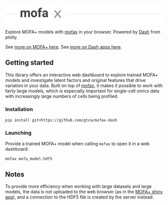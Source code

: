 ![MOFA+ in Python](img/mofax_header.png)

Explore MOFA+ models with [mofax](https://github.com/gtca/mofax) in your browser. Powered by [Dash](https://plot.ly/dash/) from plotly.

See [more on MOFA+ here](https://biofam.github.io/MOFA2/). See [more on Dash apps here](https://dash.plot.ly/).

## Getting started

This library offers an interactive web dashboard to explore trained MOFA+ models and investigate latent factors and original features that drive variation in your data. Built on top of [mofax](https://github.com/gtca/mofax), it makes it possible to work with fairly large models, which is especially important for single-cell omics data with increasingly large numbers of cells being profiled.

### Installation

```
pip install git+https://github.com/gtca/mofax-dash
```

### Launching

Provide a trained MOFA+ model when calling `mofax` to open it in a web dashboard:

```
mofax mofa_model.hdf5
```

## Notes

To provide more efficiency when working with large datasets and large models, the data is not uploaded to the web browser (as in the [MOFA+ shiny app](https://github.com/gtca/mofaplus-shiny)), and a connection to the HDF5 file is created by the server instead. 
